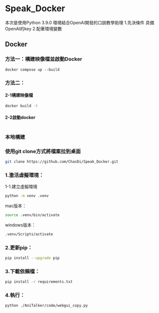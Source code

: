 # Speak_Docker
本次是使用Python 3.9.0 環境結合OpenAI開發的口說教學助理
1.先決條件
     具備OpenAI的key
2.配著環境變數
     

## Docker
### 方法一：構建映像檔並啟動Docker
```bsah
docker compose up --build
```
### 方法二：
#### 2-1構建映像檔
```bash
docker build -t 
```
#### 2-2啟動docker
```bash

```
### 本地構建
### 使用git clone方式將檔案拉到桌面
```bash
git clone https://github.com/ChasDi/Speak_Docker.git
```
### 1.激活虛擬環境：
1-1.建立虛擬環境
``` bash
python -m venv .venv
```
mac版本：
``` bash
source .venv/bin/activate 
```
windows版本：
``` bash
.venv/Scripts/activate
```
### 2.更新pip：
 ``` bash
pip install --upgrade pip
```
### 3.下載依賴檔：
``` bash
pip install -r requirements.txt
```
### 4.執行：
```bash
python ./AniTalker/code/webgui_copy.py
```
